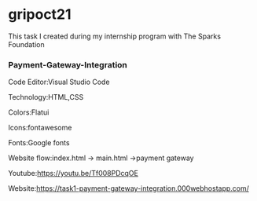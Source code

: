 # gripoct21
This task I created during my internship program with The Sparks Foundation
### Payment-Gateway-Integration

Code Editor:Visual Studio Code

Technology:HTML,CSS

Colors:Flatui

Icons:fontawesome

Fonts:Google fonts

Website flow:index.html -> main.html ->payment gateway

Youtube:https://youtu.be/Tf008PDcqOE

Website:https://task1-payment-gateway-integration.000webhostapp.com/
